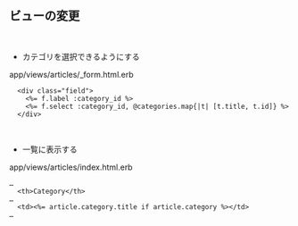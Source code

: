 ##  ビューの変更

<br>

* カテゴリを選択できるようにする<br>

app/views/articles/_form.html.erb
```
  <div class="field">
    <%= f.label :category_id %>
    <%= f.select :category_id, @categories.map{|t| [t.title, t.id]} %>
  </div>
```

<br>

* 一覧に表示する<br>

app/views/articles/index.html.erb
```
…
  <th>Category</th>
…
  <td><%= article.category.title if article.category %></td>
…
```